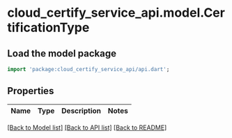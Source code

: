 # cloud_certify_service_api.model.CertificationType

## Load the model package
```dart
import 'package:cloud_certify_service_api/api.dart';
```

## Properties
Name | Type | Description | Notes
------------ | ------------- | ------------- | -------------

[[Back to Model list]](../README.md#documentation-for-models) [[Back to API list]](../README.md#documentation-for-api-endpoints) [[Back to README]](../README.md)


